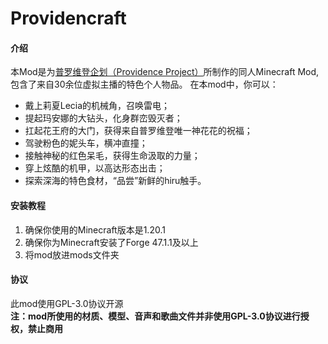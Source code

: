 # Providencraft

#### 介绍
本Mod是为[普罗维登企划（Providence Project）](https://www.pdplive.net/)所制作的同人Minecraft Mod,包含了来自30余位虚拟主播的特色个人物品。
在本mod中，你可以：
- 戴上莉夏Lecia的机械角，召唤雷电；
- 提起玛安娜的大钻头，化身群峦毁灭者；
- 扛起花王府的大门，获得来自普罗维登唯一神花花的祝福；
- 驾驶粉色的妮头车，横冲直撞；
- 接触神秘的红色呆毛，获得生命汲取的力量；
- 穿上炫酷的机甲，以高达形态出击；
- 探索深海的特色食材，“品尝”新鲜的hiru触手。

#### 安装教程

1. 确保你使用的Minecraft版本是1.20.1
2. 确保你为Minecraft安装了Forge 47.1.1及以上 
3. 将mod放进mods文件夹

#### 协议
此mod使用GPL-3.0协议开源  
 **注：mod所使用的材质、模型、音声和歌曲文件并非使用GPL-3.0协议进行授权，禁止商用** 